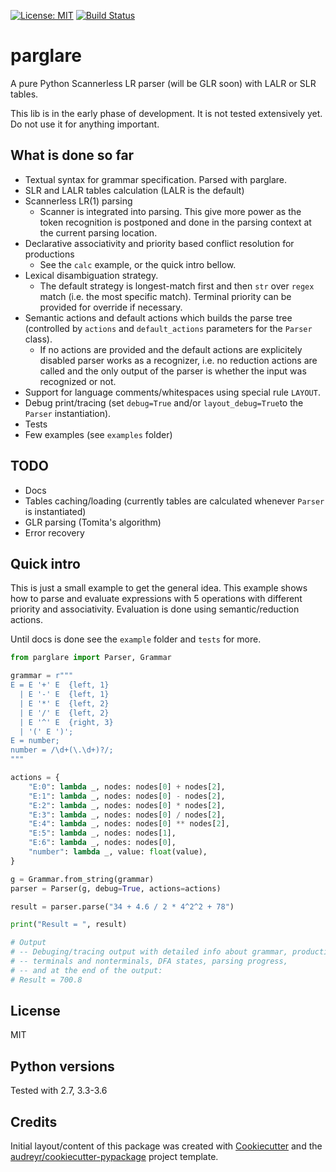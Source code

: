[![License: MIT](https://img.shields.io/badge/License-MIT-yellow.svg)](https://opensource.org/licenses/MIT)
[![Build Status](https://travis-ci.org/igordejanovic/parglare.svg?branch=master)](https://travis-ci.org/igordejanovic/parglare)

# parglare

A pure Python Scannerless LR parser (will be GLR soon) with LALR or SLR tables.

This lib is in the early phase of development. It is not tested extensively yet.
Do not use it for anything important.


## What is done so far

- Textual syntax for grammar specification. Parsed with parglare.
- SLR and LALR tables calculation (LALR is the default)
- Scannerless LR(1) parsing
  - Scanner is integrated into parsing. This give more power as the token
    recognition is postponed and done in the parsing context at the current
    parsing location.
- Declarative associativity and priority based conflict resolution for productions
  - See the `calc` example, or the quick intro bellow.
- Lexical disambiguation strategy.
  - The default strategy is longest-match first and then `str` over `regex` match
    (i.e. the most specific match). Terminal priority can be provided for
    override if necessary.
- Semantic actions and default actions which builds the parse tree (controlled
  by `actions` and `default_actions` parameters for the `Parser` class).
  - If no actions are provided and the default actions are explicitely disabled
    parser works as a recognizer, i.e. no reduction actions are called and the
    only output of the parser is whether the input was recognized or not.
- Support for language comments/whitespaces using special rule `LAYOUT`.
- Debug print/tracing (set `debug=True` and/or `layout_debug=True`to the
  `Parser` instantiation).
- Tests
- Few examples (see `examples` folder)

## TODO

- Docs
- Tables caching/loading (currently tables are calculated whenever `Parser` is
  instantiated)
- GLR parsing (Tomita's algorithm)
- Error recovery

## Quick intro

This is just a small example to get the general idea. This example shows how to
parse and evaluate expressions with 5 operations with different priority and
associativity. Evaluation is done using semantic/reduction actions.

Until docs is done see the `example` folder and `tests` for more.


```python
from parglare import Parser, Grammar

grammar = r"""
E = E '+' E  {left, 1}
  | E '-' E  {left, 1}
  | E '*' E  {left, 2}
  | E '/' E  {left, 2}
  | E '^' E  {right, 3}
  | '(' E ')';
E = number;
number = /\d+(\.\d+)?/;
"""

actions = {
    "E:0": lambda _, nodes: nodes[0] + nodes[2],
    "E:1": lambda _, nodes: nodes[0] - nodes[2],
    "E:2": lambda _, nodes: nodes[0] * nodes[2],
    "E:3": lambda _, nodes: nodes[0] / nodes[2],
    "E:4": lambda _, nodes: nodes[0] ** nodes[2],
    "E:5": lambda _, nodes: nodes[1],
    "E:6": lambda _, nodes: nodes[0],
    "number": lambda _, value: float(value),
}

g = Grammar.from_string(grammar)
parser = Parser(g, debug=True, actions=actions)

result = parser.parse("34 + 4.6 / 2 * 4^2^2 + 78")

print("Result = ", result)

# Output
# -- Debuging/tracing output with detailed info about grammar, productions,
# -- terminals and nonterminals, DFA states, parsing progress,
# -- and at the end of the output:
# Result = 700.8
```

## License

MIT

## Python versions

Tested with 2.7, 3.3-3.6

## Credits

Initial layout/content of this package was created with [Cookiecutter](https://github.com/audreyr/cookiecutter) and the [audreyr/cookiecutter-pypackage](https://github.com/audreyr/cookiecutter-pypackage) project template.

